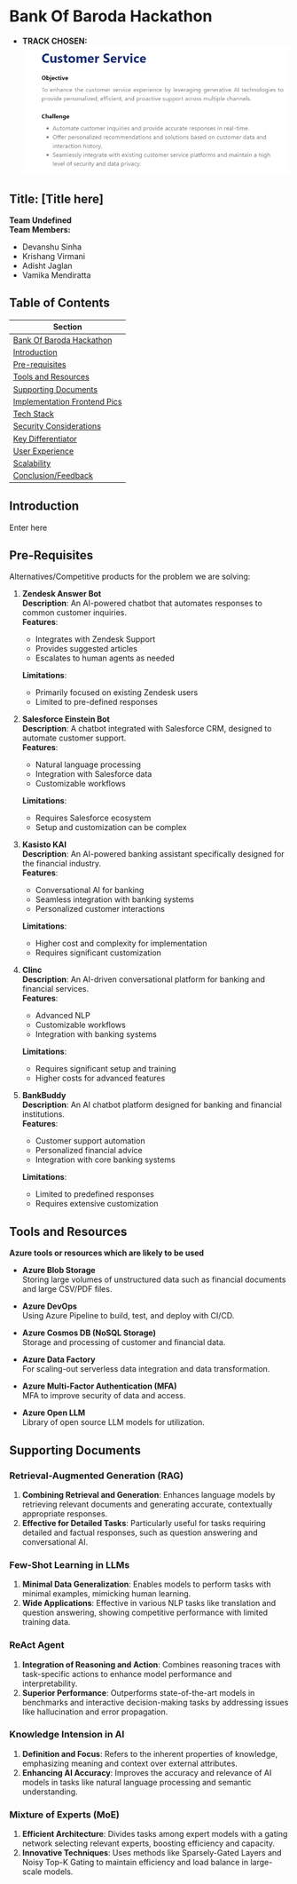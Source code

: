 # Bank Of Baroda Hackathon
- **TRACK CHOSEN:**
  ![track](https://github.com/krishangmain/Bank_Of_Baroda/blob/main/Pictures%20for%20readme/Problem%20Statement.png)

## Title:  [Title here]
 **Team Undefined**   
**Team Members:**
- Devanshu Sinha
- Krishang Virmani
- Adisht Jaglan
- Vamika Mendiratta


## Table of Contents

| Section                              |
|--------------------------------------|
| [Bank Of Baroda Hackathon](#bank-of-baroda-hackathon)         |
| [Introduction](#introduction)                       |
| [Pre-requisites](#pre-requisites) |
| [Tools and Resources](#tools-and-resources)                                   |
| [Supporting Documents](#supporting-documents)                       |
| [Implementation Frontend Pics](#implementation )                             |
| [Tech Stack](#tech-stack)                                     |
| [Security Considerations](#security-considerations)           |
| [Key Differentiator](#key-differentiator)                     |
| [User Experience](#user-experience)                           |
| [Scalability](#scalability)                                   |
| [Conclusion/Feedback](#closing-remarks)  


## Introduction

Enter here


## Pre-Requisites

Alternatives/Competitive products for the problem we are solving:  
1. **Zendesk Answer Bot**  
   **Description**: An AI-powered chatbot that automates responses to common customer inquiries.  
   **Features**:  
   - Integrates with Zendesk Support  
   - Provides suggested articles  
   - Escalates to human agents as needed  
   
   **Limitations**:  
   - Primarily focused on existing Zendesk users  
   - Limited to pre-defined responses  

2. **Salesforce Einstein Bot**  
   **Description**: A chatbot integrated with Salesforce CRM, designed to automate customer support.  
   **Features**:  
   - Natural language processing  
   - Integration with Salesforce data  
   - Customizable workflows  
   
   **Limitations**:  
   - Requires Salesforce ecosystem  
   - Setup and customization can be complex  

3. **Kasisto KAI**  
   **Description**: An AI-powered banking assistant specifically designed for the financial industry.  
   **Features**:  
   - Conversational AI for banking  
   - Seamless integration with banking systems  
   - Personalized customer interactions  
   
   **Limitations**:  
   - Higher cost and complexity for implementation  
   - Requires significant customization  

4. **Clinc**  
   **Description**: An AI-driven conversational platform for banking and financial services.  
   **Features**:  
   - Advanced NLP  
   - Customizable workflows  
   - Integration with banking systems  
   
   **Limitations**:  
   - Requires significant setup and training  
   - Higher costs for advanced features  

5. **BankBuddy**  
   **Description**: An AI chatbot platform designed for banking and financial institutions.  
   **Features**:  
   - Customer support automation  
   - Personalized financial advice  
   - Integration with core banking systems    
   
   **Limitations**:  
   - Limited to predefined responses  
   - Requires extensive customization
  

## Tools and Resources   

**Azure tools or resources which are likely to be used**

- **Azure Blob Storage**  
  Storing large volumes of unstructured data such as financial documents and large CSV/PDF files.

- **Azure DevOps**  
  Using Azure Pipeline to build, test, and deploy with CI/CD.

- **Azure Cosmos DB (NoSQL Storage)**  
  Storage and processing of customer and financial data.

- **Azure Data Factory**  
  For scaling-out serverless data integration and data transformation.

- **Azure Multi-Factor Authentication (MFA)**  
  MFA to improve security of data and access.

- **Azure Open LLM**  
  Library of open source LLM models for utilization.

## Supporting Documents

### Retrieval-Augmented Generation (RAG)
1. **Combining Retrieval and Generation**: Enhances language models by retrieving relevant documents and generating accurate, contextually appropriate responses.
2. **Effective for Detailed Tasks**: Particularly useful for tasks requiring detailed and factual responses, such as question answering and conversational AI.

### Few-Shot Learning in LLMs
1. **Minimal Data Generalization**: Enables models to perform tasks with minimal examples, mimicking human learning.
2. **Wide Applications**: Effective in various NLP tasks like translation and question answering, showing competitive performance with limited training data.

### ReAct Agent
1. **Integration of Reasoning and Action**: Combines reasoning traces with task-specific actions to enhance model performance and interpretability.
2. **Superior Performance**: Outperforms state-of-the-art models in benchmarks and interactive decision-making tasks by addressing issues like hallucination and error propagation.

### Knowledge Intension in AI
1. **Definition and Focus**: Refers to the inherent properties of knowledge, emphasizing meaning and context over external attributes.
2. **Enhancing AI Accuracy**: Improves the accuracy and relevance of AI models in tasks like natural language processing and semantic understanding.

### Mixture of Experts (MoE)
1. **Efficient Architecture**: Divides tasks among expert models with a gating network selecting relevant experts, boosting efficiency and capacity.
2. **Innovative Techniques**: Uses methods like Sparsely-Gated Layers and Noisy Top-K Gating to maintain efficiency and load balance in large-scale models.









